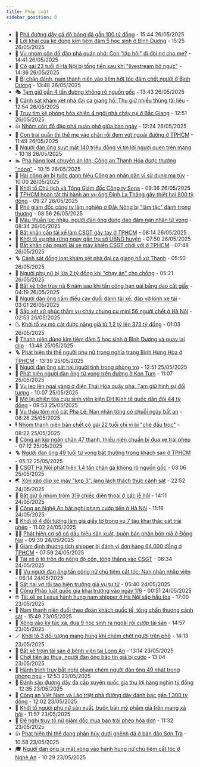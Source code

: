 ```yaml
---
title: Pháp Luật
sidebar_position: 8
---
```


<!-- dantri-phap-luat:START -->
- 🌊 [Phá đường dây cá độ bóng đá gần 100 tỷ đồng](https://dantri.com.vn/phap-luat/pha-duong-day-ca-do-bong-da-gan-100-ty-dong-20250526222758479.htm) - 15:44 26/05/2025
- 🐲 [Lời khai của kẻ dùng kim tiêm đâm 5 học sinh ở Bình Dương](https://dantri.com.vn/phap-luat/loi-khai-cua-ke-dung-kim-tiem-dam-5-hoc-sinh-o-binh-duong-20250526211729405.htm) - 15:25 26/05/2025
- 🌁 [Vụ nhóm côn đồ đập phá quán phở: Con &quot;lập hội&quot; đi đòi nợ cho mẹ?](https://dantri.com.vn/phap-luat/vu-nhom-con-do-dap-pha-quan-pho-con-lap-hoi-di-doi-no-cho-me-20250526211806619.htm) - 14:41 26/05/2025
- 🎃 [Cô gái 23 tuổi ở Hà Nội bị tống tiền sau khi &quot;livestream hở ngực&quot;](https://dantri.com.vn/phap-luat/co-gai-23-tuoi-o-ha-noi-bi-tong-tien-sau-khi-livestream-ho-nguc-20250526212832240.htm) - 14:36 26/05/2025
- 🦅 [Bị chặn đánh, nam thanh niên vào tiệm hớt tóc đâm chết người ở Bình Dương](https://dantri.com.vn/phap-luat/bi-chan-danh-nam-thanh-nien-vao-tiem-hot-toc-dam-chet-nguoi-o-binh-duong-20250526195210277.htm) - 13:48 26/05/2025
- 🎭 [Tạm giữ gần 4 tấn đường không rõ nguồn gốc](https://dantri.com.vn/phap-luat/tam-giu-gan-4-tan-duong-khong-ro-nguon-goc-20250526202201983.htm) - 13:43 26/05/2025
- 🤗 [Cảnh sát khám xét nhà đại ca giang hồ: Thu giữ nhiều thùng tài liệu](https://dantri.com.vn/phap-luat/canh-sat-kham-xet-nha-dai-ca-giang-ho-thu-giu-nhieu-thung-tai-lieu-20250526193756506.htm) - 12:54 26/05/2025
- 🚀 [Truy tìm kẻ phóng hỏa khiến 4 ngôi nhà cháy rụi ở Bắc Giang](https://dantri.com.vn/phap-luat/truy-tim-ke-phong-hoa-khien-4-ngoi-nha-chay-rui-o-bac-giang-20250526194616131.htm) - 12:51 26/05/2025
- 👍 [Nhóm côn đồ đập phá quán phở giữa ban ngày](https://dantri.com.vn/phap-luat/nhom-con-do-dap-pha-quan-pho-giua-ban-ngay-20250526173618576.htm) - 12:24 26/05/2025
- 🧐 [Con trai quấn thi thể mẹ vào chăn rồi đem vứt ngoài đường ở TPHCM](https://dantri.com.vn/phap-luat/con-trai-quan-thi-the-me-vao-chan-roi-dem-vut-ngoai-duong-o-tphcm-20250526184454593.htm) - 11:49 26/05/2025
- 🫶 [Người đàn ông suýt mất 140 triệu đồng vì tin lời người quen trên mạng](https://dantri.com.vn/phap-luat/nguoi-dan-ong-suyt-mat-140-trieu-dong-vi-tin-loi-nguoi-quen-tren-mang-20250526170218047.htm) - 10:18 26/05/2025
- 🏊 [Phá hàng loạt chuyên án lớn, Công an Thanh Hóa được thưởng &quot;nóng&quot;](https://dantri.com.vn/phap-luat/pha-hang-loat-chuyen-an-lon-cong-an-thanh-hoa-duoc-thuong-nong-20250526170127859.htm) - 10:15 26/05/2025
- 🌋 [Hai công an bị tước danh hiệu Công an nhân dân vì sử dụng ma túy](https://dantri.com.vn/phap-luat/hai-cong-an-bi-tuoc-danh-hieu-cong-an-nhan-dan-vi-su-dung-ma-tuy-20250526165346967.htm) - 10:00 26/05/2025
- 👹 [Khởi tố Chủ tịch và Tổng Giám đốc Công ty Sona](https://dantri.com.vn/phap-luat/khoi-to-chu-tich-va-tong-giam-doc-cong-ty-sona-20250526163316082.htm) - 09:36 26/05/2025
- 🫣 [TPHCM hoàn tất thi hành án vụ ông Đinh La Thăng gây thiệt hại 800 tỷ đồng](https://dantri.com.vn/phap-luat/tphcm-hoan-tat-thi-hanh-an-vu-ong-dinh-la-thang-gay-thiet-hai-800-ty-dong-20250526152411027.htm) - 09:27 26/05/2025
- 🎃 [Phó giám đốc công ty lâm nghiệp ở Đắk Nông bị &quot;lâm tặc&quot; đánh trọng thương](https://dantri.com.vn/phap-luat/pho-giam-doc-cong-ty-lam-nghiep-o-dak-nong-bi-lam-tac-danh-trong-thuong-20250526151651746.htm) - 08:56 26/05/2025
- 🌝 [Mâu thuẫn lúc nhậu, người đàn ông dùng dao đâm nạn nhân tử vong](https://dantri.com.vn/phap-luat/mau-thuan-luc-nhau-nguoi-dan-ong-dung-dao-dam-nan-nhan-tu-vong-20250526151023486.htm) - 08:34 26/05/2025
- 🚀 [Bắt khẩn cấp tài xế làm CSGT gãy tay ở TPHCM](https://dantri.com.vn/phap-luat/bat-khan-cap-tai-xe-lam-csgt-gay-tay-o-tphcm-20250526145658250.htm) - 08:14 26/05/2025
- 🥷 [Khởi tố vụ phá rừng ngay gần trụ sở UBND huyện](https://dantri.com.vn/phap-luat/khoi-to-vu-pha-rung-ngay-gan-tru-so-ubnd-huyen-20250526143902562.htm) - 07:50 26/05/2025
- 👺 [Bắt khẩn cấp người lái xe máy khiến CSGT chới với ở TPHCM](https://dantri.com.vn/phap-luat/bat-khan-cap-nguoi-lai-xe-may-khien-csgt-choi-voi-o-tphcm-20250526144222109.htm) - 07:48 26/05/2025
- 🪜 [Cảnh sát đồng loạt khám xét nhà đại ca giang hồ xứ Thanh](https://dantri.com.vn/phap-luat/canh-sat-dong-loat-kham-xet-nha-dai-ca-giang-ho-xu-thanh-20250526122747180.htm) - 05:50 26/05/2025
- 🦄 [Người phụ nữ bị lừa 2 tỷ đồng khi &quot;chạy án&quot; cho chồng](https://dantri.com.vn/phap-luat/nguoi-phu-nu-bi-lua-2-ty-dong-khi-chay-an-cho-chong-20250526113458279.htm) - 05:21 26/05/2025
- 🦍 [Bắt kẻ trốn truy nã 6 năm sau khi tấn công bạn gái bằng dao cắt giấy](https://dantri.com.vn/phap-luat/bat-ke-tron-truy-na-6-nam-sau-khi-tan-cong-ban-gai-bang-dao-cat-giay-20250526102750075.htm) - 04:19 26/05/2025
- 🌁 [Người đàn ông cầm điếu cày đuổi đánh tài xế, đập vỡ kính xe tải](https://dantri.com.vn/phap-luat/nguoi-dan-ong-cam-dieu-cay-duoi-danh-tai-xe-dap-vo-kinh-xe-tai-20250526094618263.htm) - 03:01 26/05/2025
- 💯 [Sắp xét xử phúc thẩm vụ cháy chung cư mini 56 người chết ở Hà Nội](https://dantri.com.vn/phap-luat/sap-xet-xu-phuc-tham-vu-chay-chung-cu-mini-56-nguoi-chet-o-ha-noi-20250526092625891.htm) - 02:53 26/05/2025
- 🌜 [Khởi tố vụ mỏ cát được nâng giá từ 1,2 tỷ lên 373 tỷ đồng](https://dantri.com.vn/phap-luat/khoi-to-vu-mo-cat-duoc-nang-gia-tu-12-ty-len-373-ty-dong-20250526074942800.htm) - 01:03 26/05/2025
- 👹 [Thanh niên dùng kim tiêm đâm 5 học sinh ở Bình Dương và quay lại clip](https://dantri.com.vn/phap-luat/thanh-nien-dung-kim-tiem-dam-5-hoc-sinh-o-binh-duong-va-quay-lai-clip-20250525203510574.htm) - 13:48 25/05/2025
- 🪜 [Phát hiện thi thể người phụ nữ trong nghĩa trang Bình Hưng Hòa  ở TPHCM](https://dantri.com.vn/phap-luat/phat-hien-thi-the-nguoi-phu-nu-trong-nghia-trang-binh-hung-hoa-o-tphcm-20250525194922648.htm) - 13:39 25/05/2025
- 🦩 [Người đàn ông sát hại người tình trong phòng trọ](https://dantri.com.vn/phap-luat/nguoi-dan-ong-sat-hai-nguoi-tinh-trong-phong-tro-20250525185954542.htm) - 12:51 25/05/2025
- 💂 [Phát hiện người đàn ông tử vong trên đường ở Kon Tum](https://dantri.com.vn/phap-luat/phat-hien-nguoi-dan-ong-tu-vong-tren-duong-o-kon-tum-20250525174933502.htm) - 11:07 25/05/2025
- 💃 [Vụ leo lên ngai vàng ở điện Thái Hòa quậy phá: Tạm giữ hình sự đối tượng](https://dantri.com.vn/phap-luat/vu-leo-len-ngai-vang-o-dien-thai-hoa-quay-pha-tam-giu-hinh-su-doi-tuong-20250525164512316.htm) - 10:07 25/05/2025
- 🧐 [Mở lại phiên tòa cựu sinh viên kiện ĐH Kinh tế quốc dân đòi 44 tỷ đồng](https://dantri.com.vn/phap-luat/mo-lai-phien-toa-cuu-sinh-vien-kien-dh-kinh-te-quoc-dan-doi-44-ty-dong-20250525163304682.htm) - 09:53 25/05/2025
- 🤗 [Vụ thâu tóm mỏ cát Pha Lê: Nạn nhân từng có chuỗi ngày bất an](https://dantri.com.vn/phap-luat/vu-thau-tom-mo-cat-pha-le-nan-nhan-tung-co-chuoi-ngay-bat-an-20250525142303900.htm) - 08:28 25/05/2025
- 🕴 [Nhóm thanh niên bắn chết cô gái 22 tuổi chỉ vì bị &quot;chê đầu trọc&quot;](https://dantri.com.vn/phap-luat/nhom-thanh-nien-ban-chet-co-gai-22-tuoi-chi-vi-bi-che-dau-troc-20250525145650737.htm) - 08:22 25/05/2025
- 🐎 [Công an kịp ngăn chặn 47 thanh, thiếu niên chuẩn bị đua xe trái phép](https://dantri.com.vn/phap-luat/cong-an-kip-ngan-chan-47-thanh-thieu-nien-chuan-bi-dua-xe-trai-phep-20250525125120822.htm) - 07:12 25/05/2025
- 🪜 [Người đàn ông 49 tuổi tử vong bất thường trong khách sạn ở TPHCM](https://dantri.com.vn/phap-luat/nguoi-dan-ong-49-tuoi-tu-vong-bat-thuong-trong-khach-san-o-tphcm-20250525114113009.htm) - 05:12 25/05/2025
- 🤭 [CSGT Hà Nội phát hiện 1,4 tấn chân gà không rõ nguồn gốc](https://dantri.com.vn/phap-luat/csgt-ha-noi-phat-hien-14-tan-chan-ga-khong-ro-nguon-goc-20250525094317408.htm) - 03:06 25/05/2025
- 🌏 [Xôn xao clip xe máy &quot;kẹp 3&quot;, lạng lách thách thức cảnh sát](https://dantri.com.vn/phap-luat/xon-xao-clip-xe-may-kep-3-lang-lach-thach-thuc-canh-sat-20250524232626905.htm) - 22:52 24/05/2025
- 🎃 [Bắt giữ ổ nhóm trộm 319 chiếc điện thoại ở các lễ hội](https://dantri.com.vn/phap-luat/bat-giu-o-nhom-trom-319-chiec-dien-thoai-o-cac-le-hoi-20250524205917072.htm) - 14:11 24/05/2025
- 🗽 [Công an Nghệ An bắt nghi phạm cướp tiền ở Hà Nội](https://dantri.com.vn/phap-luat/cong-an-nghe-an-bat-nghi-pham-cuop-tien-o-ha-noi-20250524174842950.htm) - 11:18 24/05/2025
- 🌁 [Khởi tố 4 đối tượng làm giả giấy tờ trong vụ 7 tàu khai thác cát trái phép](https://dantri.com.vn/phap-luat/khoi-to-4-doi-tuong-lam-gia-giay-to-trong-vu-7-tau-khai-thac-cat-trai-phep-20250524160107264.htm) - 11:02 24/05/2025
- 🧑‍💻 [Phát hiện cơ sở có dấu hiệu sản xuất, buôn bán phân bón giả ở Đồng Nai](https://dantri.com.vn/phap-luat/phat-hien-co-so-co-dau-hieu-san-xuat-buon-ban-phan-bon-gia-o-dong-nai-20250524153735196.htm) - 09:30 24/05/2025
- 🌮 [Giám định thương tích shipper bị đánh vì đơn hàng 64.000 đồng ở TPHCM](https://dantri.com.vn/phap-luat/giam-dinh-thuong-tich-shipper-bi-danh-vi-don-hang-64000-dong-o-tphcm-20250524143632898.htm) - 07:59 24/05/2025
- 🤗 [Tài xế ô tô trốn đo nồng độ cồn, tông thẳng vào CSGT](https://dantri.com.vn/phap-luat/tai-xe-o-to-tron-do-nong-do-con-tong-thang-vao-csgt-20250524132729723.htm) - 06:34 24/05/2025
- 👨‍🏫 [Vụ người đàn ông tấn công nữ chủ tiệm cắt tóc: Nạn nhân nhập viện](https://dantri.com.vn/phap-luat/vu-nguoi-dan-ong-tan-cong-nu-chu-tiem-cat-toc-nan-nhan-nhap-vien-20250524120032639.htm) - 06:14 24/05/2025
- 🎉 [Sát hại vợ rồi tạo hiện trường giả vụ tự tử](https://dantri.com.vn/phap-luat/sat-hai-vo-roi-tao-hien-truong-gia-vu-tu-tu-20250524121217974.htm) - 05:40 24/05/2025
- 🤗 [Cổng Pháp luật quốc gia khai trương vào ngày 1/6](https://dantri.com.vn/xa-hoi/cong-phap-luat-quoc-gia-khai-truong-vao-ngay-16-20250524071842435.htm) - 00:51 24/05/2025
- 🤓 [Tài xế xe Lexus hành hung nam shipper ở Hà Nội sắp hầu tòa](https://dantri.com.vn/phap-luat/tai-xe-xe-lexus-hanh-hung-nam-shipper-o-ha-noi-sap-hau-toa-20250523213947332.htm) - 17:00 23/05/2025
- 👹 [Nam thanh niên đuổi theo đoàn khách quốc tế, tông chấn thương cảnh sát](https://dantri.com.vn/phap-luat/nam-thanh-nien-duoi-theo-doan-khach-quoc-te-tong-chan-thuong-canh-sat-20250523223655923.htm) - 15:49 23/05/2025
- 🐘 [Xông vào ký túc xá, đưa 9 học sinh ra ngoài rồi cướp tài sản](https://dantri.com.vn/phap-luat/xong-vao-ky-tuc-xa-dua-9-hoc-sinh-ra-ngoai-roi-cuop-tai-san-20250523213149550.htm) - 14:57 23/05/2025
- 🪄 [Khởi tố 3 đối tượng mang hung khí chém chết người trên phố](https://dantri.com.vn/phap-luat/khoi-to-3-doi-tuong-mang-hung-khi-chem-chet-nguoi-tren-pho-20250523205153222.htm) - 14:13 23/05/2025
- 💄 [Bắt kẻ trộm tài sản ở bệnh viện tại Long An](https://dantri.com.vn/phap-luat/bat-ke-trom-tai-san-o-benh-vien-tai-long-an-20250523181850128.htm) - 13:14 23/05/2025
- 🐎 [Chơi tiền ảo thua, người đàn ông báo tin giả bị cướp](https://dantri.com.vn/phap-luat/choi-tien-ao-thua-nguoi-dan-ong-bao-tin-gia-bi-cuop-20250523194454604.htm) - 13:04 23/05/2025
- 💯 [Hành trình truy bắt nghi phạm chém người đàn ông 49 nhát trong phòng ngủ](https://dantri.com.vn/phap-luat/hanh-trinh-truy-bat-nghi-pham-chem-nguoi-dan-ong-49-nhat-trong-phong-ngu-20250523182930200.htm) - 12:53 23/05/2025
- 💯 [Đánh sập đường dây đa cấp xuyên quốc gia thu lợi hàng nghìn tỷ đồng](https://dantri.com.vn/phap-luat/danh-sap-duong-day-da-cap-xuyen-quoc-gia-thu-loi-hang-nghin-ty-dong-20250523191020099.htm) - 12:35 23/05/2025
- 🌈 [Công an Việt Nam và Lào triệt phá đường dây đánh bạc gần 1.300 tỷ đồng](https://dantri.com.vn/phap-luat/cong-an-viet-nam-va-lao-triet-pha-duong-day-danh-bac-gan-1300-ty-dong-20250523185822013.htm) - 12:02 23/05/2025
- 🧠 [Khởi tố người phụ nữ sản xuất, buôn bán mỹ phẩm giả trên mạng xã hội](https://dantri.com.vn/phap-luat/khoi-to-nguoi-phu-nu-san-xuat-buon-ban-my-pham-gia-tren-mang-xa-hoi-20250523181659117.htm) - 11:57 23/05/2025
- 🌈 [Đề nghị truy tố nữ giám đốc mua bán trái phép hóa đơn](https://dantri.com.vn/phap-luat/de-nghi-truy-to-nu-giam-doc-mua-ban-trai-phep-hoa-don-20250523180544733.htm) - 11:32 23/05/2025
- 👍 [Phát hiện thi thể đang phân hủy dưới ghềnh đá ở bán đảo Sơn Trà](https://dantri.com.vn/phap-luat/phat-hien-thi-the-dang-phan-huy-duoi-ghenh-da-o-ban-dao-son-tra-20250523174523597.htm) - 10:58 23/05/2025
- 🎓 [Người đàn ông lạ mặt xông vào hành hung nữ chủ tiệm cắt tóc ở Nghệ An](https://dantri.com.vn/phap-luat/nguoi-dan-ong-la-mat-xong-vao-hanh-hung-nu-chu-tiem-cat-toc-o-nghe-an-20250523170934965.htm) - 10:29 23/05/2025<!-- dantri-phap-luat:END -->
